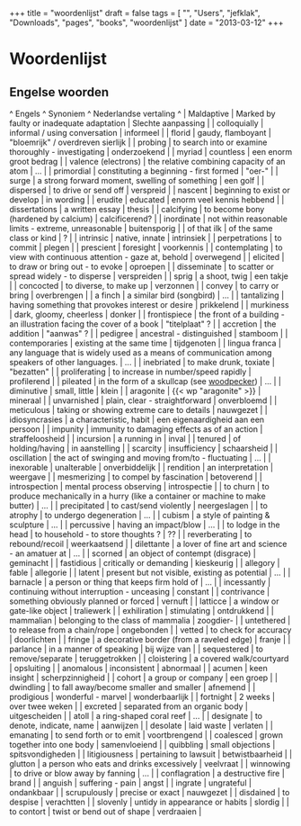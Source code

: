 +++
title = "woordenlijst"
draft = false
tags = [
    "",
    "Users",
    "jefklak",
    "Downloads",
    "pages",
    "books",
    "woordenlijst"
]
date = "2013-03-12"
+++
# Woordenlijst 

## Engelse woorden 

^ Engels     ^ Synoniem ^ Nederlandse vertaling ^
| Maldaptive |  Marked by faulty or inadequate adaptation | Slechte aanpassing |
| colloquially | informal / using conversation | informeel |
| florid | gaudy, flamboyant | "bloemrijk" / overdreven sierlijk |
| probing | to search into or examine thoroughly - investigating | onderzoekend |
| myriad | countless | een enorm groot bedrag |
| valence (electrons) | the relative combining capacity of an atom | ... |
| primordial | constituting a beginning - first formed | "oer-" |
| surge | a strong forward moment, swelling of something | een golf |
| dispersed | to drive or send off | verspreid |
| nascent | beginning to exist or develop | in wording |
| erudite | educated | enorm veel kennis hebbend |
| dissertations | a written essay | thesis |
| calcifying | to become bony (hardened by calcium) | calcificerend? |
| inordinate | not within reasonable limits - extreme, unreasonable | buitensporig |
| of that ilk | of the same class or kind | ? |
| intrinsic | native, innate | intrinsiek |
| perpetrations | to commit | plegen |
| prescient | foresight | voorkennis |
| contemplating | to view with continuous attention - gaze at, behold | overwegend |
| elicited | to draw or bring out - to evoke | oproepen |
| disseminate | to scatter or spread widely - to disperse | verspreiden |
| sprig | a shoot, twig | een takje |
| concocted | to diverse, to make up | verzonnen |
| convey | to carry or bring | overbrengen |
| a finch | a similar bird (songbird) | ... |
| tantalizing | having something that provokes interest or desire | prikkelend |
| murkiness | dark, gloomy, cheerless | donker |
| frontispiece | the front of a building - an illustration facing the cover of a book | "titelplaat" ? |
| accretion | the addition | "aanwas" ? |
| pedigree | ancestral - distinguished | stamboom |
| contemporaries | existing at the same time | tijdgenoten |
| lingua franca | any language that is widely used as a means of communication among speakers of other languages. | ... |
| inebriated | to make drunk, toxiate | "bezatten" |
| proliferating | to increase in number/speed rapidly | profilerend |
| pileated | in the form of a skullcap (see [woodpecker](http://www.alphadictionary.com/goodword/word/pileated)) | ... |
| diminutive | small, little | klein |
| aragonite | {{< wp "aragonite" >}} | mineraal |
| unvarnished | plain, clear - straightforward | onverbloemd |
| meticulous | taking or showing extreme care to details | nauwgezet |
| idiosyncrasies | a characteristic, habit | een eigenaardigheid aan een persoon |
| impunity | immunity to damaging effects as of an action | straffeloosheid |
| incursion | a running in | inval |
| tenured | of holding/having | in aanstelling |
| scarcity | insufficiency | schaarsheid |
| oscillation | the act of swinging and moving from/to - fluctuating | ... |
| inexorable | unalterable | onverbiddelijk |
| rendition | an interpretation | weergave |
| mesmerizing | to compel by fascination | betoverend |
| introspection | mental process observing | introspectie |
| to churn | to produce mechanically in a hurry (like a container or machine to make butter) | ... |
| precipitated | to cast/send violently | neergeslagen |
| to atrophy | to undergo degeneration | ... |
| cubism | a style of painting & sculpture | ... |
| percussive | having an impact/blow | ... |
| to lodge in the head | to household - to store thoughts ? | ?? |
| reverberating | to rebound/recoil | weerkaatsend |
| dilettante | a lover of fine art and science - an amatuer at | ... |
| scorned | an object of contempt (disgrace) | geminacht |
| fastidious | critically or demanding | kieskeurig |
| allegory | fable | allegorie |
| latent | present but not visible, existing as potential | ... |
| barnacle | a person or thing that keeps firm hold of | ... |
| incessantly | continuing without interruption - unceasing | constant |
| contrivance | something obviously planned or forced | vernuft |
| latticce | a window or gate-like object | traliewerk |
| exhiliration | stimulating | ontdrukkend |
| mammalian | belonging to the class of mammalia | zoogdier- |
| untethered | to release from a chain/rope | ongebonden |
| vetted | to check for accuracy | doorlichten |
| fringe | a decorative border (from a raveled edge) | franje |
| parlance | in a manner of speaking | bij wijze van |
| sequestered | to remove/separate | teruggetrokken |
| cloistering | a covered walk/courtyard | opsluiting |
| anomalous | inconsistent | abnormaal | 
| acumen | keen insight | scherpzinnigheid |
| cohort | a group or company | een groep |
| dwindling | to fall away/become smaller and smaller | afnemend |
| prodigious | wonderful - marvel | wonderbaarlijk |
| fortnight | 2 weeks | over twee weken |
| excreted | separated from an organic body | uitgescheiden |
| atoll | a ring-shaped coral reef | ... |
| designate | to denote, indicate, name | aanwijzen |
| desolate | laid waste | verlaten |
| emanating | to send forth or to emit | voortbrengend |
| coalesced | grown together into one body | samenvloeiend |
| quibbling | small objections | spitsvondigheden |
| litigiousness | pertaining to lawsuit | betwistbaarheid |
| glutton | a person who eats and drinks excessively | veelvraat |
| winnowing | to drive or blow away by fanning | ... |
| conflagration | a destructive fire | brand |
| anguish | suffering - pain | angst | 
| ingrate | ungrateful | ondankbaar |
| scrupulously | precise or exact | nauwgezet | 
| disdained | to despise | verachtten | 
| slovenly | untidy in appearance or habits | slordig |
| to contort | twist or bend out of shape | verdraaien |
